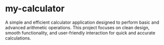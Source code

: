 # my-calculator
A simple and efficient calculator application designed to perform basic and advanced arithmetic operations. This project focuses on clean design, smooth functionality, and user-friendly interaction for quick and accurate calculations.
